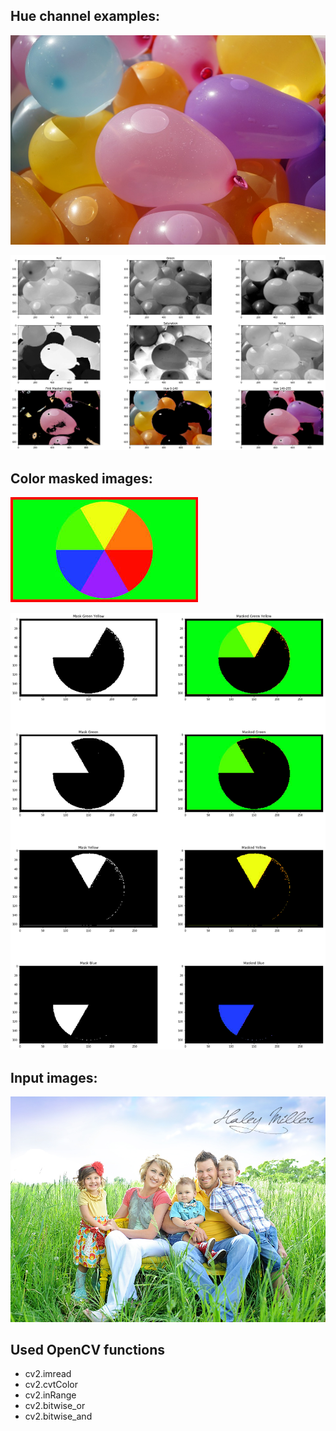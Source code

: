 ## Hue channel examples:

![](images/water_balloons.jpg)

![](hue_channel_examples.png)


## Color masked images:

![](images/color_circle.jpg)

![](color_circle_masked.png)

## Input images:

![](images/family.jpg)


## Used OpenCV functions

* cv2.imread
* cv2.cvtColor
* cv2.inRange
* cv2.bitwise_or
* cv2.bitwise_and

